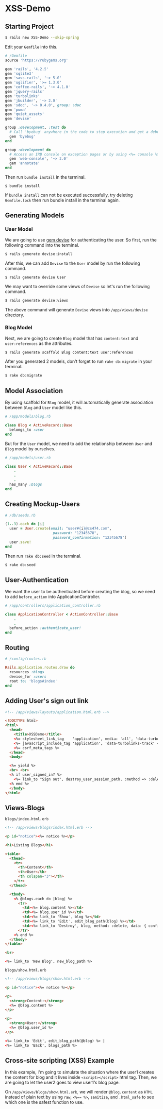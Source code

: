 # XSS-Demo

## Starting Project

```bash
$ rails new XSS-Demo --skip-spring 
```

Edit your `Gemfile` into this.

```ruby
# /Gemfile
source 'https://rubygems.org'

gem 'rails', '4.2.5'
gem 'sqlite3'
gem 'sass-rails', '~> 5.0'
gem 'uglifier', '>= 1.3.0'
gem 'coffee-rails', '~> 4.1.0'
gem 'jquery-rails'
gem 'turbolinks'
gem 'jbuilder', '~> 2.0'
gem 'sdoc', '~> 0.4.0', group: :doc
gem 'puma'
gem 'quiet_assets'
gem 'devise'

group :development, :test do
  # Call 'byebug' anywhere in the code to stop execution and get a debugger console
  gem 'byebug'
end

group :development do
  # Access an IRB console on exception pages or by using <%= console %> in views
  gem 'web-console', '~> 2.0'
  gem 'annotate'
end

```

Then run `bundle install` in the terminal.

```
$ bundle install
```

If `bundle install` can not be executed successfully, try deleting `Gemfile.lock` then run bundle install in the terminal again.

## Generating Models

### User Model

We are going to use [gem devise](https://github.com/plataformatec/devise) for authenticating the user. So first, run the following command into the terminal.

```bash
$ rails generate devise:install
```

After this, we can add `Devise` to the `User` model by run the following command.

```bash
$ rails generate devise User
```

We may want to override some views of `Devise` so let's run the following command.

```bash
$ rails generate devise:views
```

The above command will generate `Devise` views into `/app/views/devise` directory.

### Blog Model

Next, we are going to create `Blog` model that has `content:text` and `user:references` as the attributes.

```bash
$ rails generate scaffold Blog content:text user:references
```

After you generated 2 models, don't forget to run `rake db:migrate` in your terminal.

```bash
$ rake db:migrate
```

## Model Association

By using scaffold for `Blog` model, it will automatically generate association between `Blog` and `User` model like this.

```ruby
# /app/models/blog.rb

class Blog < ActiveRecord::Base
  belongs_to :user
end
```

But for the `User` model, we need to add the relationship between `User` and `Blog` model by ourselves.

```ruby
# /app/models/user.rb

class User < ActiveRecord::Base
	.
	.
	.      
  has_many :blogs
end
```


## Creating Mockup-Users

```ruby
# /db/seeds.rb

(1..3).each do |i|
  user = User.create(email: "user#{i}@cs474.com",
                      password: "12345678",
                      password_confirmation: "12345678")
  user.save!
end
```

Then run `rake db:seed` in the terminal.

```bash
$ rake db:seed
```

## User-Authentication

We want the user to be authenticated before creating the blog, so we need to add `before_action` into ApplicationController.

```ruby
# /app/controllers/application_controller.rb

class ApplicationController < ActionController::Base
	.
	.
  before_action :authenticate_user!
end
```

## Routing

```ruby
# /config/routes.rb

Rails.application.routes.draw do
  resources :blogs
  devise_for :users
  root to: 'blogs#index'
end

```

## Adding User's sign out link

```html
<!-- /app/views/layouts/application.html.erb -->

<!DOCTYPE html>
<html>
  <head>
    <title>XSSDemo</title>
    <%= stylesheet_link_tag    'application', media: 'all', 'data-turbolinks-track' => true %>
    <%= javascript_include_tag 'application', 'data-turbolinks-track' => true %>
    <%= csrf_meta_tags %>
  </head>
  <body>

  <%= yield %>
  <br> <br>
  <% if user_signed_in? %>
    <%= link_to "Sign out", destroy_user_session_path, :method => :delete %>
  <% end %>
  </body>
</html>

```

## Views-Blogs

`blogs/index.html.erb`

```html
<!-- /app/views/blogs/index.html.erb -->

<p id="notice"><%= notice %></p>

<h1>Listing Blogs</h1>

<table>
  <thead>
    <tr>
      <th>Content</th>
      <th>User</th>
      <th colspan="3"></th>
    </tr>
  </thead>

  <tbody>
    <% @blogs.each do |blog| %>
      <tr>
        <td><%= blog.content %></td>
        <td><%= blog.user_id %></td>
        <td><%= link_to 'Show', blog %></td>
        <td><%= link_to 'Edit', edit_blog_path(blog) %></td>
        <td><%= link_to 'Destroy', blog, method: :delete, data: { confirm: 'Are you sure?' } %></td>
      </tr>
    <% end %>
  </tbody>
</table>

<br>

<%= link_to 'New Blog', new_blog_path %>
```

`blogs/show.html.erb`

```html
<!-- /app/views/blogs/show.html.erb -->

<p id="notice"><%= notice %></p>

<p>
  <strong>Content:</strong>
  <%= @blog.content %>
</p>

<p>
  <strong>User:</strong>
  <%= @blog.user_id %>
</p>

<%= link_to 'Edit', edit_blog_path(@blog) %> |
<%= link_to 'Back', blogs_path %>

```


## Cross-site scripting (XSS) Example

In this example, I'm going to simulate the situation where the user1 creates the content for blog and it lives inside `<script></script>` html tag. Then, we are going to let the user2 goes to view user1's blog page.

On `/app/views/blogs/show.html.erb`, we will render `@blog.content` as `HTML` instead of plain text by using `raw`, `<%== %>`, `sanitize`, and `.html_safe` to see which one is the safest function to use.
